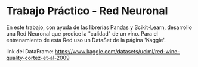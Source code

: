 # Trabajo Práctico - Red Neuronal
En este trabajo, con ayuda de las librerías Pandas y Scikit-Learn, desarrollo una Red Neuronal que predice la "calidad" de un vino.
Para el entrenamiento de esta Red uso un DataSet de la página 'Kaggle'.

link del DataFrame: https://www.kaggle.com/datasets/uciml/red-wine-quality-cortez-et-al-2009
